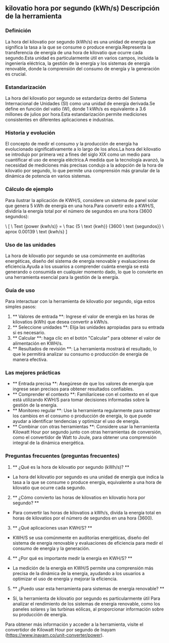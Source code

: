 ## kilovatio hora por segundo (kWh/s) Descripción de la herramienta

### Definición
La hora del kilovatio por segundo (kWh/s) es una unidad de energía que significa la tasa a la que se consume o produce energía.Representa la transferencia de energía de una hora de kilovatio que ocurre cada segundo.Esta unidad es particularmente útil en varios campos, incluida la ingeniería eléctrica, la gestión de la energía y los sistemas de energía renovable, donde la comprensión del consumo de energía y la generación es crucial.

### Estandarización
La hora del kilovatio por segundo se estandariza dentro del Sistema Internacional de Unidades (SI) como una unidad de energía derivada.Se define en función del vatio (W), donde 1 kWh/s es equivalente a 3.6 millones de julios por hora.Esta estandarización permite mediciones consistentes en diferentes aplicaciones e industrias.

### Historia y evolución
El concepto de medir el consumo y la producción de energía ha evolucionado significativamente a lo largo de los años.La hora del kilovatio se introdujo por primera vez a fines del siglo XIX como un medio para cuantificar el uso de energía eléctrica.A medida que la tecnología avanzó, la necesidad de mediciones más precisas condujo a la adopción de la hora de kilovatio por segundo, lo que permite una comprensión más granular de la dinámica de potencia en varios sistemas.

### Cálculo de ejemplo
Para ilustrar la aplicación de KWH/S, considere un sistema de panel solar que genera 5 kWh de energía en una hora.Para convertir esto a KWH/S, dividiría la energía total por el número de segundos en una hora (3600 segundos):

\ [
\ Text {power (kwh/s)} = \ frac {5 \ text {kwh}} {3600 \ text {segundos}} \ aprox 0.00139 \ text {kwh/s}
\]

### Uso de las unidades
La hora de kilovatio por segundo se usa comúnmente en auditorías energéticas, diseño del sistema de energía renovable y evaluaciones de eficiencia.Ayuda a los usuarios a comprender cuánta energía se está generando o consumida en cualquier momento dado, lo que lo convierte en una herramienta esencial para la gestión de la energía.

### Guía de uso
Para interactuar con la herramienta de kilovatio por segundo, siga estos simples pasos:

1. ** Valores de entrada **: Ingrese el valor de energía en las horas de kilovatios (kWh) que desea convertir a kWh/s.
2. ** Seleccione unidades **: Elija las unidades apropiadas para su entrada si es necesario.
3. ** Calcular **: haga clic en el botón "Calcular" para obtener el valor de alimentación en KWH/s.
4. ** Resultados de revisión **: La herramienta mostrará el resultado, lo que le permitirá analizar su consumo o producción de energía de manera efectiva.

### Las mejores prácticas
- ** Entrada precisa **: Asegúrese de que los valores de energía que ingrese sean precisos para obtener resultados confiables.
- ** Comprender el contexto **: Familiarícese con el contexto en el que está utilizando KWH/S para tomar decisiones informadas sobre la gestión de la energía.
- ** Monitoreo regular **: Use la herramienta regularmente para rastrear los cambios en el consumo o producción de energía, lo que puede ayudar a identificar tendencias y optimizar el uso de energía.
- ** Combinar con otras herramientas **: Considere usar la herramienta Kilowatt Hour por segundo junto con otras herramientas de conversión, como el convertidor de Watt to Joule, para obtener una comprensión integral de la dinámica energética.

### Preguntas frecuentes (preguntas frecuentes)

1. ** ¿Qué es la hora de kilovatio por segundo (kWh/s)? **
- La hora del kilovatio por segundo es una unidad de energía que indica la tasa a la que se consume o produce energía, equivalente a una hora de kilovatio que ocurre cada segundo.

2. ** ¿Cómo convierto las horas de kilovatios en kilovatio hora por segundo? **
- Para convertir las horas de kilovatios a kWh/s, divida la energía total en horas de kilovatios por el número de segundos en una hora (3600).

3. ** ¿Qué aplicaciones usan KWH/S? **
- KWH/S se usa comúnmente en auditorías energéticas, diseño del sistema de energía renovable y evaluaciones de eficiencia para medir el consumo de energía y la generación.

4. ** ¿Por qué es importante medir la energía en KWH/S? **
- La medición de la energía en KWH/S permite una comprensión más precisa de la dinámica de la energía, ayudando a los usuarios a optimizar el uso de energía y mejorar la eficiencia.

5. ** ¿Puedo usar esta herramienta para sistemas de energía renovable? **
- Sí, la herramienta de kilovatio por segundo es particularmente útil Para analizar el rendimiento de los sistemas de energía renovable, como los paneles solares y las turbinas eólicas, al proporcionar información sobre su producción de energía.

Para obtener más información y acceder a la herramienta, visite el convertidor de Kilowatt Hour por segundo de Inayam (https://www.inayam.co/unit-converter/power).